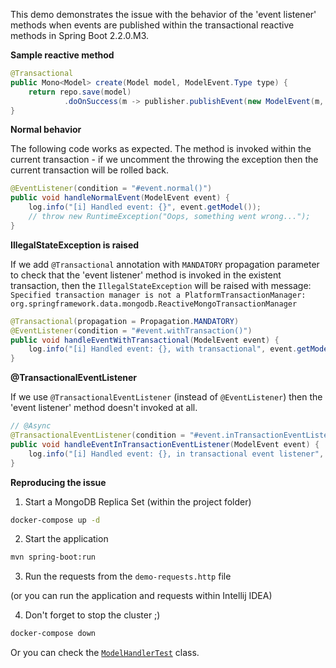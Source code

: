 This demo demonstrates the issue with the behavior of the 'event listener' methods 
when events are published within the transactional reactive methods 
in Spring Boot 2.2.0.M3.

**Sample reactive method**

```java
@Transactional
public Mono<Model> create(Model model, ModelEvent.Type type) {
    return repo.save(model)
            .doOnSuccess(m -> publisher.publishEvent(new ModelEvent(m, type)));
}
```

**Normal behavior**

The following code works as expected. The method is invoked within the current transaction -
if we uncomment the throwing the exception then the current transaction will be rolled back.

```java
@EventListener(condition = "#event.normal()")
public void handleNormalEvent(ModelEvent event) {
    log.info("[i] Handled event: {}", event.getModel());
    // throw new RuntimeException("Oops, something went wrong...");
}
```  

**IllegalStateException is raised**

If we add `@Transactional` annotation with `MANDATORY` propagation parameter to check that 
the 'event listener' method is invoked in the existent transaction, 
then the `IllegalStateException` will be raised with message: 
`Specified transaction manager is not a PlatformTransactionManager: 
org.springframework.data.mongodb.ReactiveMongoTransactionManager`  

```java
@Transactional(propagation = Propagation.MANDATORY)
@EventListener(condition = "#event.withTransaction()")
public void handleEventWithTransactional(ModelEvent event) {
    log.info("[i] Handled event: {}, with transactional", event.getModel());
}
```

**@TransactionalEventListener**

If we use `@TransactionalEventListener` (instead of `@EventListener`) then 
the 'event listener' method doesn't invoked at all.   

```java
// @Async
@TransactionalEventListener(condition = "#event.inTransactionEventListener()")
public void handleEventInTransactionEventListener(ModelEvent event) {
    log.info("[i] Handled event: {}, in transactional event listener", event.getModel());
}
```       

**Reproducing the issue**

1) Start a MongoDB Replica Set (within the project folder)
```bash
docker-compose up -d
```

2) Start the application
```bash
mvn spring-boot:run
```

3) Run the requests from the `demo-requests.http` file 

(or you can run the application and requests within Intellij IDEA)

4) Don't forget to stop the cluster ;)
```bash
docker-compose down
```

Or you can check the [`ModelHandlerTest`](src/test/java/io/github/cepr0/issue/ModelHandlerTest.java) class.